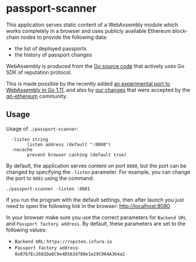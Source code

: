 # passport-scanner

This application serves static content of a WebAssembly module which works completely in a browser and uses publicly available Ethereum block-chain 
nodes to provide the following data:

* the list of deployed passports
* the history of passport changes

WebAssembly is produced from the [Go source code](web/main.go) that actively uses Go SDK of reputation protocol.

This is made possible by the recently added [an experimental port to WebAssembly in Go 1.11](https://github.com/golang/go/wiki/WebAssembly),
and also by [our changes](https://github.com/ethereum/go-ethereum/pull/17709) that were accepted by the [go-ethereum](https://github.com/ethereum/go-ethereum) community.

## Usage

Usage of `./passport-scanner`:
```
  -listen string
    	listen address (default ":8080")
  -nocache
    	prevent browser caching (default true)    	
```

By default, the application serves content on port `8080`, but the port can be changed by specifying the `-listen` parameter.
For example, you can change the port to `8081` using the command:

    ./passport-scanner -listen :8081

If you run the program with the default settings, then after launch you just need to open the following link in the browser:
[http://localhost:8080](http://localhost:8080)

In your browser make sure you use the correct parameters for `Backend URL` and `Passport factory address`.
By default, these parameters are set to the following values:

* `Backend URL`: `https://ropsten.infura.io`
* `Passport factory address`: `0x87b7Ec2602Da6C9e4D563d788e1e29C064A364a2`